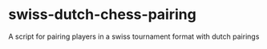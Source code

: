 # swiss-dutch-chess-pairing
A script for pairing players in a swiss tournament format with dutch pairings
